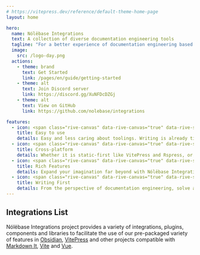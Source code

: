 ```yaml
---
# https://vitepress.dev/reference/default-theme-home-page
layout: home

hero:
  name: Nólëbase Integrations
  text: A collection of diverse documentation engineering tools
  tagline: "For a better experience of documentation engineering based on local-first knowledge base and static site generator"
  image:
    src: /logo-day.png
  actions:
    - theme: brand
      text: Get Started
      link: /pages/en/guide/getting-started
    - theme: alt
      text: Join Discord server
      link: https://discord.gg/XuNFDcDZGj
    - theme: alt
      text: View on GitHub
      link: https://github.com/nolebase/integrations

features:
  - icon: <span class="rive-canvas" data-rive-canvas="true" data-rive-src="/icons/star-emoji-animated.riv"></span>
    title: Easy to use
    details: Easy and less caring about toolings. Writing is already time-consuming and labor-intensive. These issues should not be obstacles to restrict your creativity.
  - icon: <span class="rive-canvas" data-rive-canvas="true" data-rive-src="/icons/easter-island-statue-emoji-animated.riv"></span>
    title: Cross-platform
    details: Whether it is static-first like VitePress and Rspress, or client-first like Obsidian and Logseq, we hope to deliver the similar or even better experience across different platforms.
  - icon: <span class="rive-canvas" data-rive-canvas="true" data-rive-src="/icons/crystall-ball-emoji-animated.riv"></span>
    title: Rich Features
    details: Expand your imagination far beyond with Nólëbase Integrations with loads of features, widgets, components to fill the gap between note-taking platforms while improving.
  - icon: <span class="rive-canvas" data-rive-canvas="true" data-rive-src="/icons/rocket-emoji-animated.riv"></span>
    title: Writing First
    details: From the perspective of documentation engineering, solve and simplify some UX/DX problems, aiming to let creators focus on writing documents, notes, making cards and GTD!
---
```


<HomeContent>

## Integrations List

Nólëbase Integrations project provides a variety of integrations, plugins, components and libraries to facilitate the use of our pre-packaged variety of features in [Obsidian](https://obsidian.md), [VitePress](https://vitepress.dev) and other projects compatible with [Markdown It](https://github.com/markdown-it/markdown-it), [Vite](https://vitejs.dev/) and [Vue](https://vuejs.org/).

<div class="grid gap-5 lg:grid-cols-2 max-w-172 lg:max-w-none mx-auto">
  <IntegrationCard type="markdown-it" title="Bi-Directional Links" package="markdown-it-bi-directional-links">
    <template v-slot:badge>
      <Badge type="tip" text="v2.4.0" />
    </template>
  </IntegrationCard>

  <IntegrationCard type="markdown-it" title="Elements Transformation" package="markdown-it-element-transform">
    <template v-slot:badge>
      <Badge type="tip" text="v2.4.0" />
    </template>
  </IntegrationCard>

  <IntegrationCard type="markdown-it" title="Lazy loading blurred thumbnails" package="markdown-it-unlazy-img">
    <template v-slot:badge>
      <Badge type="tip" text="v2.4.0" />
    </template>
  </IntegrationCard>

  <IntegrationCard type="vitepress" title="Enhanced Readabilities" package="vitepress-plugin-enhanced-readabilities">
    <template v-slot:badge>
      <Badge type="tip" text="v2.4.0" />
    </template>
  </IntegrationCard>

  <IntegrationCard type="vitepress" title="Inline Link Previewing" package="vitepress-plugin-inline-link-preview">
    <template v-slot:badge>
      <Badge type="tip" text="v2.4.0" />
    </template>
  </IntegrationCard>

  <IntegrationCard type="vitepress" title="Blinking highlight targeted heading" package="vitepress-plugin-highlight-targeted-heading">
    <template v-slot:badge>
      <Badge type="tip" text="v2.4.0" />
    </template>
  </IntegrationCard>

  <IntegrationCard type="vitepress" title="Git-based page histories" package="vitepress-plugin-git-changelog">
    <template v-slot:badge>
      <Badge type="tip" text="v2.4.0" />
    </template>
  </IntegrationCard>

  <IntegrationCard type="vitepress" title="Page <meta> metadata generation" package="vitepress-plugin-og-image">
    <template v-slot:title>
      Page <code>&lt;meta&gt;</code> metadata generation
    </template>
    <template v-slot:badge>
      <Badge type="warning" text="Beta" />
    </template>
  </IntegrationCard>

  <IntegrationCard type="vitepress" title="Previewing image (social media card) generation" package="vitepress-plugin-og-image">
    <template v-slot:badge>
      <Badge type="warning" text="Beta" />
    </template>
  </IntegrationCard>

  <IntegrationCard type="vitepress" title="Page properties" package="vitepress-plugin-page-properties">
    <template v-slot:badge>
      <Badge type="danger" text="Alpha" />
    </template>
  </IntegrationCard>

  <IntegrationCard type="vitepress" title="Enhanced <mark> elements" package="vitepress-plugin-enhanced-mark">
    <template v-slot:title>
      Enhanced <code>&lt;mark&gt;</code> elements
    </template>
    <template v-slot:badge>
      <Badge type="tip" text="v2.4.0" />
    </template>
  </IntegrationCard>

  <IntegrationCard type="vitepress" title="Thumbnail hashing for images" package="vitepress-plugin-thumbnail-hash">
    <template v-slot:badge>
      <Badge type="tip" text="v2.4.0" />
    </template>
  </IntegrationCard>

  <IntegrationCard type="obsidian" title="UnoCSS" package="obsidian-plugin-unocss">
    <template v-slot:badge>
      <Badge type="warning" text="Beta" />
    </template>
  </IntegrationCard>
</div>

</HomeContent>

